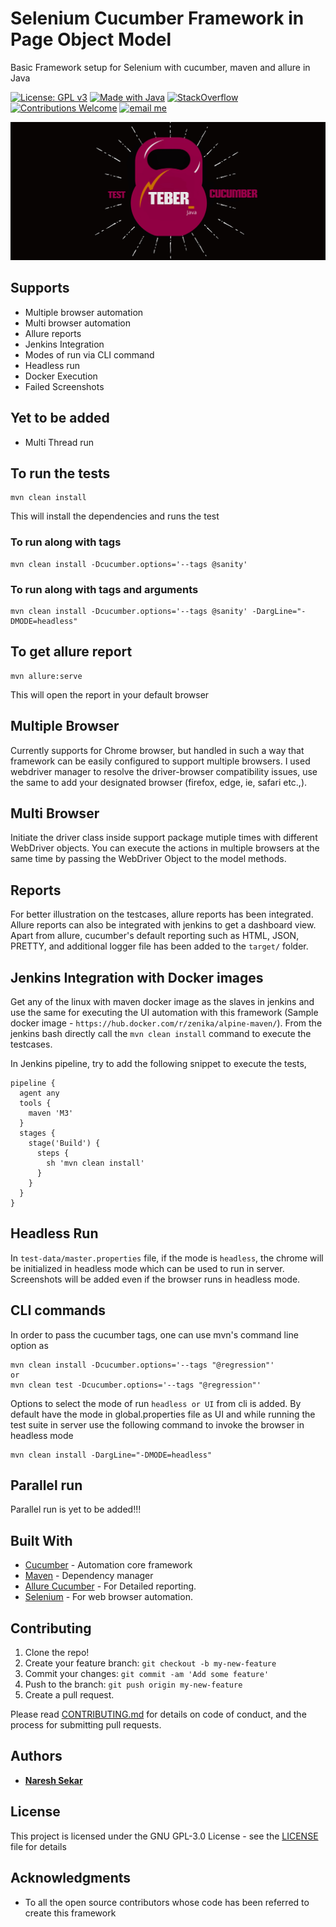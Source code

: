 # Selenium Cucumber Framework in Page Object Model

Basic Framework setup for Selenium with cucumber, maven and allure in Java

[![License: GPL v3](https://img.shields.io/badge/License-GPLv3-blue.svg)](LICENSE)
[![Made with Java](https://img.shields.io/badge/Made%20with-Java-red.svg)](https://www.java.com/en/)
[![StackOverflow](http://img.shields.io/badge/Stack%20Overflow-Ask-blue.svg)]( https://stackoverflow.com/users/10505289/naresh-sekar )
[![Contributions Welcome](https://img.shields.io/badge/Contributions-Welcome-brightgreen.svg)](CONTRIBUTING.md)
[![email me](https://img.shields.io/badge/Contact-Email-green.svg)](nareshnavinash@gmail.com)



![alt text](src/test/java/support/Teber_Java.png)



## Supports
* Multiple browser automation
* Multi browser automation
* Allure reports
* Jenkins Integration
* Modes of run via CLI command
* Headless run
* Docker Execution
* Failed Screenshots

## Yet to be added
* Multi Thread run

## To run the tests
```
mvn clean install
```
This will install the dependencies and runs the test

### To run along with tags
```
mvn clean install -Dcucumber.options='--tags @sanity'
```

### To run along with tags and arguments
```
mvn clean install -Dcucumber.options='--tags @sanity' -DargLine="-DMODE=headless"
```

## To get allure report
```
mvn allure:serve
```
This will open the report in your default browser

## Multiple Browser
Currently supports for Chrome browser, but handled in such a way that framework can be easily configured to support multiple browsers. I used webdriver manager to resolve the driver-browser compatibility issues, use the same to add your designated browser (firefox, edge, ie, safari etc.,).

## Multi Browser
Initiate the driver class inside support package mutiple times with different WebDriver objects. You can execute the actions in multiple browsers at the same time by passing the WebDriver Object to the model methods.

## Reports
For better illustration on the testcases, allure reports has been integrated. Allure reports can also be integrated with jenkins to get a dashboard view. Apart from allure, cucumber's default reporting such as HTML, JSON, PRETTY, and additional logger file has been added to the `target/` folder.

## Jenkins Integration with Docker images
Get any of the linux with maven docker image as the slaves in jenkins and use the same for executing the UI automation with this framework (Sample docker image - `https://hub.docker.com/r/zenika/alpine-maven/`). From the jenkins bash directly call the `mvn clean install` command to execute the testcases.

In Jenkins pipeline, try to add the following snippet to execute the tests,
```
pipeline {
  agent any
  tools {
    maven 'M3'
  }
  stages {
    stage('Build') {
      steps {
        sh 'mvn clean install'
      }
    }
  }
}
```

## Headless Run
In `test-data/master.properties` file, if the mode is `headless`, the chrome will be initialized in headless mode which can be used to run in server. Screenshots will be added even if the browser runs in headless mode.

## CLI commands
In order to pass the cucumber tags, one can use mvn's command line option as 
```
mvn clean install -Dcucumber.options='--tags "@regression"'
or
mvn clean test -Dcucumber.options='--tags "@regression"'
```
Options to select the mode of run `headless or UI` from cli is added. By default have the mode in global.properties file as UI and while running the test suite in server use the following command to invoke the browser in headless mode
```
mvn clean install -DargLine="-DMODE=headless"
```

## Parallel run 
Parallel run is yet to be added!!!


## Built With

* [Cucumber](https://github.com/cucumber/cucumber-jvm) - Automation core framework
* [Maven](https://maven.apache.org/) - Dependency manager
* [Allure Cucumber](https://github.com/allure-framework/allure-cucumberjvm) - For Detailed reporting.
* [Selenium](https://www.seleniumhq.org/) - For web browser automation.

## Contributing

1. Clone the repo!
2. Create your feature branch: `git checkout -b my-new-feature`
3. Commit your changes: `git commit -am 'Add some feature'`
4. Push to the branch: `git push origin my-new-feature`
5. Create a pull request.

Please read [CONTRIBUTING.md](CONTRIBUTING.md) for details on code of conduct, and the process for submitting pull requests.

## Authors

* **[Naresh Sekar](https://github.com/nareshnavinash)**

## License

This project is licensed under the GNU GPL-3.0 License - see the [LICENSE](LICENSE) file for details

## Acknowledgments

* To all the open source contributors whose code has been referred to create this framework
